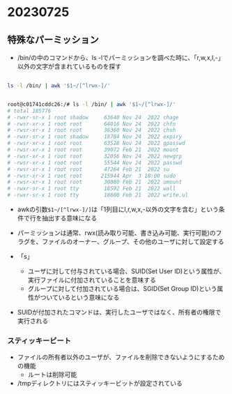 # 20230725

## 特殊なパーミッション

- /bin/の中のコマンドから、ls -lでパーミッションを調べた時に、「r,w,x,l,-」以外の文字が含まれているものを探す

```bash

ls -l /bin/ | awk '$1~/[^lrwx-]/'

```

```bash

root@c01741cddc26:/# ls -l /bin/ | awk '$1~/[^lrwx-]/'
# total 185776
# -rwxr-sr-x 1 root shadow     63640 Nov 24  2022 chage
# -rwsr-xr-x 1 root root       64016 Nov 24  2022 chfn
# -rwsr-xr-x 1 root root       36360 Nov 24  2022 chsh
# -rwxr-sr-x 1 root shadow     18784 Nov 24  2022 expiry
# -rwsr-xr-x 1 root root       63528 Nov 24  2022 gpasswd
# -rwsr-xr-x 1 root root       39072 Feb 21  2022 mount
# -rwsr-xr-x 1 root root       32056 Nov 24  2022 newgrp
# -rwsr-xr-x 1 root root       55544 Nov 24  2022 passwd
# -rwsr-xr-x 1 root root       47264 Feb 21  2022 su
# -rwsr-xr-x 1 root root      215944 Apr  3 18:00 sudo
# -rwsr-xr-x 1 root root       30880 Feb 21  2022 umount
# -rwxr-sr-x 1 root tty        18592 Feb 21  2022 wall
# -rwxr-sr-x 1 root tty        18600 Feb 21  2022 write.ul
```

- awkの引数`$1~/[^lrwx-]/]`は「1列目にl,r,w,x,-以外の文字を含む」という条件で行を抽出する意味になる

- パーミッションは通常、rwx(読み取り可能、書き込み可能、実行可能)のフラグを、ファイルのオーナー、グループ、その他のユーザに対して設定する

- 「s」
  - ユーザに対して付与されている場合、SUID(Set User ID)という属性が、実行ファイルに付加されていることを意味する
  - グループに対して付加されている場合は、SGID(Set Group ID)という属性がついているという意味になる
- SUIDが付加されたコマンドは、実行したユーザではなく、所有者の権限で実行される

### スティッキービート

- ファイルの所有者以外のユーザが、ファイルを削除できないようにするための機能
  - ルートは削除可能
- /tmpディレクトリにはスティッキービットが設定されている

